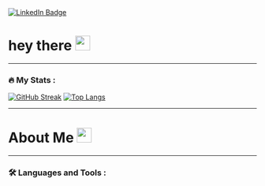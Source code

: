 <div id="badges">
  <a href="https://www.linkedin.com/in/justin-edelmann-397668199/">
    <img src="https://img.shields.io/badge/LinkedIn-blue?style=for-the-badge&logo=linkedin&logoColor=white" alt="LinkedIn Badge"/>
  </a>
</div>

<h1>
  hey there
  <img src="https://media.giphy.com/media/hvRJCLFzcasrR4ia7z/giphy.gif" width="30px"/>
</h1>

---
### :fire: My Stats :
[![GitHub Streak](http://github-readme-streak-stats.herokuapp.com?user=Jusses3101&theme=dark&background=000000)](https://git.io/streak-stats)
[![Top Langs](https://github-readme-stats.vercel.app/api/top-langs/?username=Jusses3101&layout=compact&theme=vision-friendly-dark)](https://github.com/anuraghazra/github-readme-stats)


---
<h1>
  About Me
  <img src="https://media.giphy.com/media/hvRJCLFzcasrR4ia7z/giphy.gif" width="30px"/>
</h1>


---
### :hammer_and_wrench: Languages and Tools :
